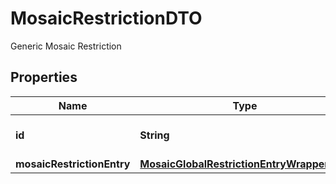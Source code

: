 

# MosaicRestrictionDTO

Generic Mosaic Restriction

## Properties

| Name | Type | Description | Notes |
|------------ | ------------- | ------------- | -------------|
|**id** | **String** | Internal resource identifier. |  |
|**mosaicRestrictionEntry** | [**MosaicGlobalRestrictionEntryWrapperDTO**](MosaicGlobalRestrictionEntryWrapperDTO.md) |  |  |



